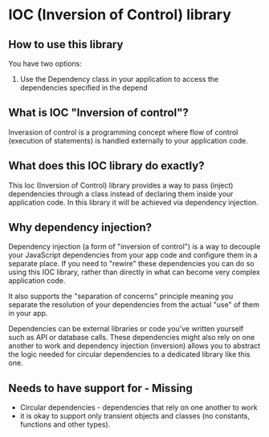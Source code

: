 # IOC (Inversion of Control) library

## How to use this library

You have two options:

1. Use the Dependency class in your application to access the dependencies specified in the depend

## What is IOC "Inversion of control"?

Inverasion of control is a programming concept where flow of control (execution of statements) is handled externally to your application code.

## What does this IOC library do exactly?

This Ioc (Inversion of Control) library provides a way to pass (inject) dependencies through a class instead of declaring them inside your application code. In this library it will be achieved via dependency injection.

## Why dependency injection?

Dependency injection (a form of "inversion of control") is a way to decouple your JavaScript dependencies from your app code and configure them in a separate place. If you need to "rewire" these dependencies you can do so using this IOC library, rather than directly in what can become very complex application code.

It also supports the "separation of concerns" principle meaning you separate the resolution of your dependencies from the actual "use" of them in your app.

Dependencies can be external libraries or code you've written yourself such as API or database calls. These dependencies might also rely on one another to work and dependency injection (inversion) allows you to abstract the logic needed for circular dependencies to a dedicated library like this one.

## Needs to have support for - Missing

- Circular dependencies - dependencies that rely on one another to work
- it is okay to support only transient objects and classes (no constants, functions and other types).
